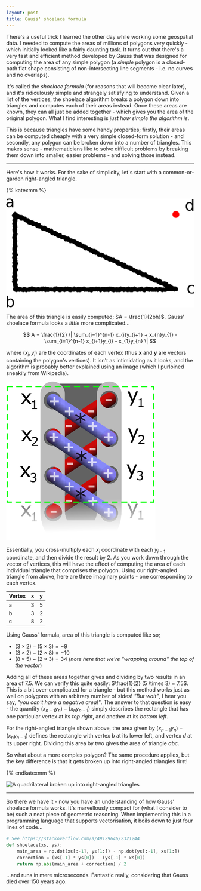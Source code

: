 ```yaml
---
layout: post
title: Gauss' shoelace formula
---
```


There's a useful trick I learned the other day while working some geospatial
data. I needed to compute the areas of millions of polygons very quickly - which
initially looked like a fairly daunting task. It turns out that there's a very
fast and efficient method developed by Gauss that was designed for computing the
area of any simple polygon (a *simple* polygon is a closed-path flat shape
consisting of non-intersecting line segments - i.e. no curves and no overlaps).

<!-- more -->

It's called the *shoelace formula* (for reasons that will become clear later),
and it's ridiculously simple and strangely satisfying to understand.  Given a
list of the vertices, the shoelace algorithm breaks a polygon down into
triangles and computes each of their areas instead. Once these areas are known,
they can all just be added together - which gives you the area of the original
polygon. What I find interesting is *just how simple the algorithm is*.

This is because triangles have some handy properties; firstly, their areas can
be computed cheaply with a very simple closed-form solution - and secondly, any
polygon can be broken down into a number of triangles. This makes sense -
mathematicians like to solve difficult problems by breaking them down into
smaller, easier problems - and solving those instead.

---

Here's how it works. For the sake of simplicity, let's start with a
common-or-garden right-angled triangle.

{% katexmm %}

![A simple right-angled triangle](/images/right-angled-triangle.png)

The area of this triangle is easily computed; $A = \frac{1}{2bh}$. Gauss'
shoelace formula looks a *little* more complicated...

$$
A = \frac{1}{2} \| \sum_{i=1}^{n-1} x_{i}y_{i+1} + x_{n}y_{1} - \sum_{i=1}^{n-1}
x_{i+1}y_{i} - x_{1}y_{n} \|
$$

where $(x_{i}, y_{i})$ are the coordinates of each vertex (thus $\mathbf{x}$ and
$\mathbf{y}$ are vectors containing the polygon's vertices). It isn't as
intimidating as it looks, and the algorithm is probably better explained using
an image (which I purloined sneakily from Wikipedia).

![By Job Bouwman - Own work, CC BY-SA 4.0](/images/shoelace.png)

Essentially, you cross-multiply each $x_{i}$ coordinate with each $y_{i-1}$
coordinate, and then divide the result by 2. As you work down through the vector
of vertices, this will have the effect of computing the area of each individual
triangle that comprises the polygon. Using our right-angled triangle from above,
here are three imaginary points - one corresponding to each vertex.

| Vertex | $\mathbf{x}$ | $\mathbf{y}$ |
|--------|--------------|--------------|
| a      | 3            | 5            |
| b      | 3            | 2            |
| c      | 8            | 2            |

Using Gauss' formula, area of this triangle is computed like so;

* $(3 \times 2) - (5 \times 3) = -9$
* $(3 \times 2) - (2 \times 8) = -10$
* $(8 \times 5) - (2 \times 3) = 34$ (*note here that we're "wrapping around" the top
  of the vector*)

Adding all of these areas together gives and dividing by two results in an area
of $7.5$. We can verify this quite easily: $\frac{1}{2} (5 \times 3) = 7.5$.
This is a bit over-complicated for a triangle - but this method works just as
well on polygons with an arbitrary number of sides! *"But wait"*, I hear you
say, *"you can't have a negative area!"*. The answer to that question is easy -
the quantity $(x_{n-1}y_{n}) - (x_{n}y_{n-1})$ simply describes the rectangle
that has one particular vertex at its *top right*, and another at its *bottom
left*.

For the right-angled triangle shown above, the area given by $(x_{n-1}y_{n}) -
(x_{n}y_{n-1})$ defines the rectangle with vertex $b$ at its lower left, and
vertex $d$ at its upper right. Dividing this area by two gives the area of
triangle $abc$.

So what about a more complex polygon? The same procedure applies, but the key
difference is that it gets broken up into right-angled triangles first!

{% endkatexmm %}

![A quadrilateral broken up into right-angled
triangles](/images/complex-polygon.png)

---

So there we have it - now you have an understanding of how Gauss' shoelace
formula works. It's marvellously compact for (what I consider to be) such a neat
piece of geometric reasoning. When implementing this in a programming language
that supports vectorisation, it boils down to just four lines of code...

```python
# See https://stackoverflow.com/a/49129646/2321244
def shoelace(xs, ys):
    main_area = np.dot(xs[:-1], ys[1:]) - np.dot(ys[:-1], xs[1:])
    correction = (xs[-1] * ys[0]) - (ys[-1] * xs[0])
    return np.abs(main_area + correction) / 2
```

...and runs in mere microseconds. Fantastic really, considering that Gauss died
over 150 years ago.
